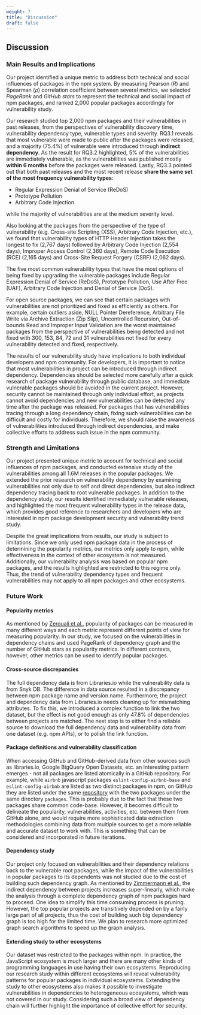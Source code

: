 ```yaml
---
weight: 7
title: "Discussion"
draft: false
---
```


## Discussion

### Main Results and Implications

Our project identified a unique metric to address both technical and social influences of packages in the npm system. By measuring Pearson (*R*) and Spearman (*&rho;*) correlation coefficient between several metrics, we selected *PageRank* and *GitHub stars* to represent the technical and social impact of npm packages, and ranked 2,000 popular packages accordingly for vulnerability study.

Our research studied top 2,000 npm packages and their vulnerabilities in past releases, from the perspectives of vulnerability discovery time, vulnerability dependency type, vulnerable types and severity. RQ3.1 reveals that most vulnerable were made to public after the packages were released, and a majority (75.4%) of vulnerable were introduced through **indirect dependency**. As the result for RQ3.2 highlighted, 5% of the vulnerabilities are immediately vulnerable, as the vulnerabilities was published mostly **within 6 months** before the packages were released. Lastly, RQ3.3 pointed out that both past releases and the most recent release **share the same set of the most frequency vulnerability types**:

- Regular Expression Denial of Service (ReDoS)
- Prototype Pollution
- Arbitrary Code Injection

while the majority of vulnerabilities are at the medium severity level.

Also looking at the packages from the perspective of the type of vulnerability (e.g. Cross-site Scripting (XSS), Arbitrary Code Injection, etc.), we found that vulnerability types of HTTP Header Injection takes the longest to fix (2,767 days) followed by Arbitrary Code Injection (2,554 days), Improper Access Control (2,360 days), Remote Code Execution (RCE) (2,165 days) and Cross-Site Request Forgery (CSRF) (2,062 days).

The five most common vulnerability types that have the most options of being fixed by upgrading the vulnerable packages include Regular Expression Denial of Service (ReDoS), Prototype Pollution, Use After Free (UAF), Arbitrary Code Injection and Denial of Service (DoS).

For open source packages, we can see that certain packages with vulnerabilities are not prioritized and fixed as efficiently as others. For example, certain outliers aside, NULL Pointer Dereference, Arbitrary File Write via Archive Extraction (Zip Slip), Uncontrolled Recursion, Out-of-bounds Read and Improper Input Validation are the worst maintained packages from the perspective of vulnerabilities being detected and not fixed with 300, 153, 84, 72 and 31 vulnerabilities not fixed for every vulnerability detected and fixed, respectively.

The results of our vulnerability study have implications to both individual developers and npm community. For developers, it is important to notice that most vulnerabilities in project can be introduced through indirect dependency. Dependencies should be selected more carefully after a quick research of package vulnerability through public database, and immediate vulnerable packages should be avoided in the current project. However, security cannot be maintained through only individual effort, as projects cannot avoid dependencies and new vulnerabilities can be detected any time after the package was released. For packages that has vulnerabilities tracing through a long dependency chain, fixing such vulnerabilities can be difficult and costly for individuals. Therefore, we should raise the awareness of vulnerabilities introduced through indirect dependencies, and make collective efforts to address such issue in the npm community.

### Strength and Limitations

Our project presented unique metric to account for technical and social influences of npm packages, and conducted extensive study of the vulnerabilities among all 1.6M releases in the popular packages. We extended the prior research on vulnerability dependency by examining vulnerabilities not only due to self and direct dependencies, but also indirect dependency tracing back to root vulnerable packages. In addition to the dependency study, our results identified immediately vulnerable releases, and highlighted the most frequent vulnerability types in the release data, which provides good reference to researchers and developers who are interested in npm package development security and vulnerability trend study.

Despite the great implications from results, our study is subject to limitations. Since we only used npm package data in the process of determining the popularity metrics, our metrics only apply to npm, while effectiveness in the context of other ecosystem is not measured. Additionally, our vulnerability analysis was based on popular npm packages, and the results highlighted are restricted to this regime only. Thus, the trend of vulnerability dependency types and frequent vulnerabilities may not apply to all npm packages and other ecosystems.

### Future Work

#### Popularity metrics

As mentioned by [Zerouali et al.](https://www.researchgate.net/profile/Gregorio-Robles/publication/330382560_On_the_Diversity_of_Software_Package_Popularity_Metrics_An_Empirical_Study_of_npm/links/5c47ae82a6fdccd6b5c182c7/On-the-Diversity-of-Software-Package-Popularity-Metrics-An-Empirical-Study-of-npm.pdf), popularity of packages can be measured in many different ways and each metric represent different points of view for measuring popularity. In our study, we focused on the vulnerabilities in dependency chains and used PageRank of dependency graph and the number of GitHub stars as popularity metrics. In different contexts, however, other metrics can be used to identify popular packages.

#### Cross-source discrepancies

The full dependency data is from Libraries.io while the vulnerability data is from Snyk DB. The difference in data source resulted in a discrepancy between npm package name and version name. Furthermore, the project and dependency data from Libraries.io needs cleaning up for mismatching attributes. To fix this, we introduced a complex function to link the two dataset, but the effect is not good enough as only 47.8% of dependencies between projects are matched. The next step is to either find a reliable source to download the full dependency data and vulnerability data from one dataset (e.g. npm APIs), or to polish the link function.

#### Package definitions and vulnerability classification

When accessing GitHub and GitHub-derived data from other sources such as libraries.io, Google BigQuery Open Datasets, etc. an interesting pattern emerges - not all packages are listed atomically in a GitHub repository. For example, while `airbnb` javascript packages `eslint-config-airbnb-base` and `eslint-config-airbnb` are listed as two distinct packages in npm, on GitHub they are listed under the same [repository](https://github.com/airbnb/javascript/tree/master/packages) with the two packages under the same directory `packages`. This is probably due to the fact that these two packages share common code-base. However, it becomes difficult to delineate the popularity, vulnerabilities, activities, etc. between them from GitHub alone, and would require more sophisticated data extraction methodologies combining data from multiple sources to get a more reliable and accurate dataset to work with. This is something that can be considered and incorporated in future iterations.

#### Dependency study

Our project only focused on vulnerabilities and their dependency relations back to the vulnerable root packages, while the impact of the vulnerabilities in popular packages to its dependents was not studied due to the cost of building such dependency graph. As mentioned by [Zimmermann et al.](https://www.usenix.org/system/files/sec19-zimmermann.pdf), the indirect dependency between projects increases super-linearly, which make the analysis through a complete dependency graph of npm packages hard to proceed. One idea to simplify this time consuming process is pruning. However, the top popular projects are transitively depended on by a fairly large part of all projects, thus the cost of building such big dependency graph is too high for the limited time. We plan to research more optimized graph search algorithms to speed up the graph analysis.

#### Extending study to other ecosystems

Our dataset was restricted to the packages within npm. In practice, the JavaScript ecosystem is much larger and there are many other kinds of programming languages in use having their own ecosystems. Reproducing our research study within different ecosystems will reveal vulnerability patterns for popular packages in individual ecosystems. Extending the study to other ecosystems also makes it possible to investigate vulnerabilities in dependencies to heterogeneous ecosystems, which was not covered in our study. Considering such a broad view of dependency chain will further highlight the importance of collective effort for security.
